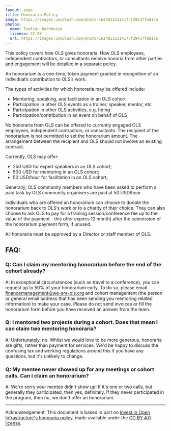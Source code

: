 ```yaml
---
layout: page
title: Honoraria Policy
image: https://images.unsplash.com/photo-1624811531417-f29437fed1ce
photos:
  name: Towfiqu barbhuiya
  license: CC-BY
  url: https://images.unsplash.com/photo-1624811531417-f29437fed1ce
---
```



This policy covers how OLS gives honoraria. How OLS employees, independent contractors, or consultants receive honoria from other parties and engagement will be detailed in a separate policy.

An honorarium is a one-time, token payment granted in recognition of an individual’s contribution to OLS’s work. 

The types of activities for which honoraria may be offered include:
- Mentoring, speaking, and facilitation in an OLS cohort
- Participation in other OLS events as a trainer, speaker, mentor, etc
- Participation in other OLS activities, e.g. hiring
- Participation/contribution in an event on behalf of OLS

No honoraria from OLS can be offered to currently engaged OLS employees, independent contractors, or consultants. The recipient of the honorarium is not permitted to set the honorarium amount. The arrangement between the recipient and OLS should not involve an existing contract. 

Currently, OLS may offer:
- 250 USD for expert speakers in an OLS cohort;
- 500 USD for mentoring in an OLS cohort;
- 50 USD/hour for facilitation in an OLS cohort;

Generally, OLS community members who have been asked to perform a paid task by OLS community organisers are paid at 50 USD/hour.

Individuals who are offered an honorarium can choose to donate the honorarium back to OLS’s work or to a charity of their choice. They can also choose to ask OLS to pay for a training session/conference fee up to the value of the payment - this offer expires 12 month) after the submission of the honorarium payment form, if unused.

All honoraria must be approved by a Director or staff member of OLS.

## FAQ: 

### Q: Can I claim my mentoring honorarium before the end of the cohort already?

A: In exceptional circumstances (such as travel to a conference), you can request up to 50% of your honorarium early. To do so, please email financemanagement@we-are-ols.org and cohort management (the person or general email address that has been sending you mentoring related information) to make your case. Please do not send invoices or fill the honorarium form before you have received an answer from the team.

### Q: I mentored two projects during a cohort. Does that mean I can claim two mentoring honoraria?

A: Unfortunately, no. Whilst we would love to be more generous, honoraria are gifts, rather than payment for services. We'd be happy to discuss the confusing tax and working regulations around this if you have any questions, but it's unlikely to change. 

### Q: My mentee never showed up for any meetings or cohort calls. Can I claim an honorarium? 

A: We're sorry your mentee didn't show up! If it's one or two calls, but generally they participated, then yes, definitely. If they never participated in the program, then no, we don't offer an honorarium. 

---

Acknowledgement: This document is based in part on [Invest in Open Infrastructure's honoraria policy](https://hackmd.io/@investinopen/honoraria), made available under the [CC BY 4.0 license](http://creativecommons.org/licenses/by/4.0/).
